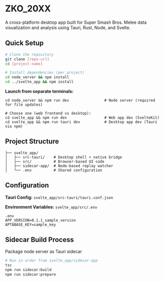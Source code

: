# ZKO_20XX

A cross-platform desktop app built for Super Smash Bros. Melee data visualization and analysis using Tauri, Rust, Node, and Svelte. 


## Quick Setup
```bash
# Clone the repository
git clone [repo-url]
cd [project-name]

# Install dependencies (per project)
cd node_server && npm install
cd ../svelte_app && npm install
```
**Launch from separate terminals:**
```
cd node_server && npm run dev                # Node server (required for file updates)

# Choose one (web frontend vs desktop):
cd svelte_app && npm run dev                 # Web app dev (SvelteKit)
cd svelte_app && npm run tauri dev           # Desktop app dev (Tauri via npm)
```

## Project Structure

```
├── svelte_app/
│   ├── src-tauri/    # Desktop shell + native bridge
│   ├── src/          # Browser-based UI code
│   ├── sidecar-app/  # Node-based replay watcher
│   └── .env          # Shared configuration 
```

## Configuration
**Tauri Config:** `svelte_app/src-tauri/tauri.conf.json`

**Environment Variables:** `svelte_app/src/.env` 
```
.env
APP_VERSION=0.1.1_sample_version
APTABASE_KEY=sample_key
```

## Sidecar Build Process

Package node server as Tauri sidecar

```bash
# Run in order from svelte_app/sidecar-app
tsc
npm run sidecar:build 
npm run sidecar:prepare
```




